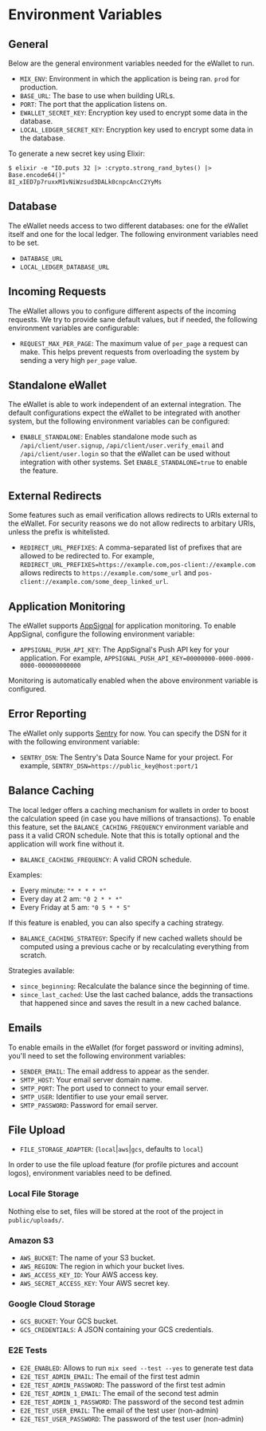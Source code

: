 # Environment Variables

## General

Below are the general environment variables needed for the eWallet to run.

- `MIX_ENV`: Environment in which the application is being ran. `prod` for production.
- `BASE_URL`: The base to use when building URLs.
- `PORT`: The port that the application listens on.
- `EWALLET_SECRET_KEY`: Encryption key used to encrypt some data in the database.
- `LOCAL_LEDGER_SECRET_KEY`: Encryption key used to encrypt some data in the database.

To generate a new secret key using Elixir:

```
$ elixir -e "IO.puts 32 |> :crypto.strong_rand_bytes() |> Base.encode64()"
8I_xIED7p7ruxxM1vNiWzsud3DALk0cnpcAncC2YyMs
```

## Database

The eWallet needs access to two different databases: one for the eWallet itself and one for the local ledger. The following environment variables need to be set.

- `DATABASE_URL`
- `LOCAL_LEDGER_DATABASE_URL`

## Incoming Requests

The eWallet allows you to configure different aspects of the incoming requests.
We try to provide sane default values, but if needed, the following environment variables are configurable:

- `REQUEST_MAX_PER_PAGE`: The maximum value of `per_page` a request can make. This helps prevent requests from overloading the system by sending a very high `per_page` value.

## Standalone eWallet

The eWallet is able to work independent of an external integration. The default configurations expect the eWallet to be integrated with another system, but the following environment variables can be configured:

- `ENABLE_STANDALONE`: Enables standalone mode such as `/api/client/user.signup`, `/api/client/user.verify_email` and `/api/client/user.login` so that the eWallet can be used without integration with other systems. Set `ENABLE_STANDALONE=true` to enable the feature.

## External Redirects

Some features such as email verification allows redirects to URIs external to the eWallet. For security reasons we do not allow redirects to arbitary URIs, unless the prefix is whitelisted.

- `REDIRECT_URL_PREFIXES`: A comma-separated list of prefixes that are allowed to be redirected to. For example, `REDIRECT_URL_PREFIXES=https://example.com,pos-client://example.com` allows redirects to `https://example.com/some_url` and `pos-client://example.com/some_deep_linked_url`.

## Application Monitoring

The eWallet supports [AppSignal](https://appsignal.com/) for application monitoring. To enable AppSignal, configure the following environment variable:

- `APPSIGNAL_PUSH_API_KEY`: The AppSignal's Push API key for your application.
  For example, `APPSIGNAL_PUSH_API_KEY=00000000-0000-0000-0000-000000000000`

Monitoring is automatically enabled when the above environment variable is configured.

## Error Reporting

The eWallet only supports [Sentry](https://sentry.io/welcome/) for now. You can specify the DSN for it with the following environment variable:

- `SENTRY_DSN`: The Sentry's Data Source Name for your project.
  For example, `SENTRY_DSN=https://public_key@host:port/1`

## Balance Caching

The local ledger offers a caching mechanism for wallets in order to boost the calculation speed (in case you have millions of transactions). To enable this feature, set the `BALANCE_CACHING_FREQUENCY` environment variable and pass it a valid CRON schedule. Note that this is totally optional and the application will work fine without it.

- `BALANCE_CACHING_FREQUENCY`: A valid CRON schedule.

Examples:

- Every minute: `"* * * * *"`
- Every day at 2 am: `"0 2 * * *"`
- Every Friday at 5 am: `"0 5 * * 5"`

If this feature is enabled, you can also specify a caching strategy.

- `BALANCE_CACHING_STRATEGY`: Specify if new cached wallets should be computed using a previous cache or by recalculating everything from scratch.

Strategies available:

- `since_beginning`: Recalculate the balance since the beginning of time.
- `since_last_cached`: Use the last cached balance, adds the transactions that happened since and saves the result in a new cached balance.

## Emails

To enable emails in the eWallet (for forget password or inviting admins), you'll need to set the following environment variables:

- `SENDER_EMAIL`: The email address to appear as the sender.
- `SMTP_HOST`: Your email server domain name.
- `SMTP_PORT`: The port used to connect to your email server.
- `SMTP_USER`: Identifier to use your email server.
- `SMTP_PASSWORD`: Password for email server.

## File Upload

- `FILE_STORAGE_ADAPTER`: (`local`|`aws`|`gcs`, defaults to `local`)

In order to use the file upload feature (for profile pictures and account logos), environment variables need to be defined.

### Local File Storage

Nothing else to set, files will be stored at the root of the project in `public/uploads/`.

### Amazon S3

- `AWS_BUCKET`: The name of your S3 bucket.
- `AWS_REGION`: The region in which your bucket lives.
- `AWS_ACCESS_KEY_ID`: Your AWS access key.
- `AWS_SECRET_ACCESS_KEY`: Your AWS secret key.

### Google Cloud Storage

- `GCS_BUCKET`: Your GCS bucket.
- `GCS_CREDENTIALS`: A JSON containing your GCS credentials.

### E2E Tests

- `E2E_ENABLED`: Allows to run `mix seed --test --yes` to generate test data
- `E2E_TEST_ADMIN_EMAIL`: The email of the first test admin
- `E2E_TEST_ADMIN_PASSWORD`: The password of the first test admin
- `E2E_TEST_ADMIN_1_EMAIL`: The email of the second test admin
- `E2E_TEST_ADMIN_1_PASSWORD`: The password of the second test admin
- `E2E_TEST_USER_EMAIL`: The email of the test user (non-admin)
- `E2E_TEST_USER_PASSWORD`: The password of the test user (non-admin)
